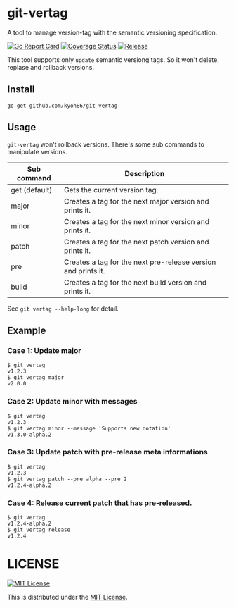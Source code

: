 # git-vertag

A tool to manage version-tag with the semantic versioning specification.

[![Go Report Card](https://goreportcard.com/badge/github.com/kyoh86/git-vertag)](https://goreportcard.com/report/github.com/kyoh86/git-vertag)
[![Coverage Status](https://img.shields.io/codecov/c/github/kyoh86/git-vertag.svg)](https://codecov.io/gh/kyoh86/git-vertag)
[![Release](https://github.com/kyoh86/git-vertag/workflows/Release/badge.svg)](https://github.com/kyoh86/git-vertag/releases)

This tool supports only `update` semantic versiong tags.
So it won't delete, replase and rollback versions.

## Install

```
go get github.com/kyoh86/git-vertag
```

## Usage

`git-vertag` won't rollback versions.
There's some sub commands to manipulate versions.

| Sub command   | Description                                                   |
| ------------- | --------------------------------------------------------------|
| get (default) | Gets the current version tag.                                 |
| major         | Creates a tag for the next major version and prints it.       |
| minor         | Creates a tag for the next minor version and prints it.       |
| patch         | Creates a tag for the next patch version and prints it.       |
| pre           | Creates a tag for the next pre-release version and prints it. |
| build         | Creates a tag for the next build version and prints it.       |

See `git vertag --help-long` for detail.

## Example

### Case 1: Update major

```console
$ git vertag
v1.2.3
$ git vertag major
v2.0.0
```

### Case 2: Update minor with messages

```console
$ git vertag
v1.2.3
$ git vertag minor --message 'Supports new notation'
v1.3.0-alpha.2
```

### Case 3: Update patch with pre-release meta informations

```console
$ git vertag
v1.2.3
$ git vertag patch --pre alpha --pre 2
v1.2.4-alpha.2
```

### Case 4: Release current patch that has pre-released.

```console
$ git vertag
v1.2.4-alpha.2
$ git vertag release
v1.2.4
```

# LICENSE

[![MIT License](http://img.shields.io/badge/license-MIT-blue.svg)](http://www.opensource.org/licenses/MIT)

This is distributed under the [MIT License](http://www.opensource.org/licenses/MIT).
